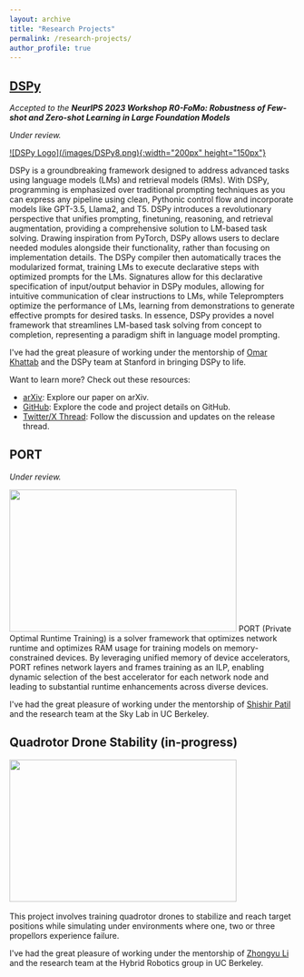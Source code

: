```yaml
---
layout: archive
title: "Research Projects"
permalink: /research-projects/
author_profile: true
---
```


## <a href="https://github.com/stanfordnlp/dspy"> DSPy </a>
*Accepted to the **NeurIPS 2023 Workshop R0-FoMo: Robustness of Few-shot and Zero-shot Learning in Large Foundation Models***

*Under review.*

<a href="https://github.com/stanfordnlp/dspy">
  ![DSPy Logo](/images/DSPy8.png){:width="200px" height="150px"}
</a>

DSPy is a groundbreaking framework designed to address advanced tasks using language models (LMs) and retrieval models (RMs). With DSPy, programming is emphasized over traditional prompting techniques as you can express any pipeline using clean, Pythonic control flow and incorporate models like GPT-3.5, Llama2, and T5. DSPy introduces a revolutionary perspective that unifies prompting, finetuning, reasoning, and retrieval augmentation, providing a comprehensive solution to LM-based task solving. Drawing inspiration from PyTorch, DSPy allows users to declare needed modules alongside their functionality, rather than focusing on implementation details. The DSPy compiler then automatically traces the modularized format, training LMs to execute declarative steps with optimized prompts for the LMs. Signatures allow for this declarative specification of input/output behavior in  DSPy modules, allowing for intuitive communication of clear instructions to LMs, while Teleprompters optimize the performance of LMs, learning from demonstrations to generate effective prompts for desired tasks. In essence, DSPy provides a novel framework that streamlines LM-based task solving from concept to completion, representing a paradigm shift in language model prompting.

I've had the great pleasure of working under the mentorship of [Omar Khattab](https://omarkhattab.com/) and the DSPy team at Stanford in bringing DSPy to life.

Want to learn more? Check out these resources:

- [arXiv](https://arxiv.org/abs/2310.03714): Explore our paper on arXiv.
- [GitHub](https://github.com/stanfordnlp/dspy): Explore the code and project details on GitHub.
- [Twitter/X Thread](https://twitter.com/lateinteraction/status/1694748401374490946): Follow the discussion and updates on the release thread.


## PORT

*Under review.* 

<img src="{{ site.baseurl }}/images/PORT_unified_memory.PNG" width="400px" height="250px">
PORT (Private Optimal Runtime Training) is a solver framework that optimizes network runtime and optimizes RAM usage for training models on memory-constrained devices. By leveraging unified memory of device accelerators, PORT refines network layers and frames training as an ILP, enabling dynamic selection of the best accelerator for each network node and leading to substantial runtime enhancements across diverse devices.

I've had the great pleasure of working under the mentorship of [Shishir Patil](https://shishirpatil.github.io/) and the research team at the Sky Lab in UC Berkeley.


## Quadrotor Drone Stability (in-progress)

<img src="{{ site.baseurl }}/images/drone.png" width="400px" height="250px">

This project involves training quadrotor drones to stabilize and reach target positions while simulating under environments where one, two or three propellors experience failure. 

I've had the great pleasure of working under the mentorship of [Zhongyu Li](https://zyliatzju.github.io/) and the research team at the Hybrid Robotics group in UC Berkeley.